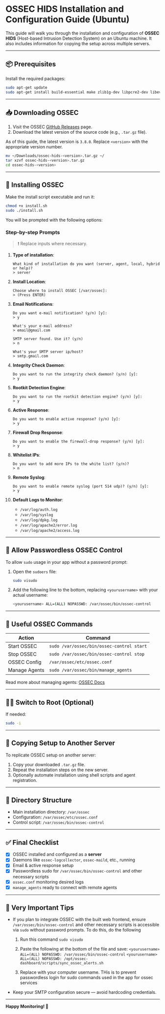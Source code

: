 # OSSEC HIDS Installation and Configuration Guide (Ubuntu)

This guide will walk you through the installation and configuration of **OSSEC HIDS** (Host-based Intrusion Detection System) on an Ubuntu machine. It also includes information for copying the setup across multiple servers.

---

## 📦 Prerequisites

Install the required packages:

```bash
sudo apt-get update
sudo apt-get install build-essential make zlib1g-dev libpcre2-dev libevent-dev libssl-dev libsqlite3-dev libsystemd-dev
```

---

## 📥 Downloading OSSEC

1. Visit the OSSEC [GitHub Releases](https://github.com/ossec/ossec-hids/releases) page.
2. Download the latest version of the source code (e.g., `.tar.gz` file).

As of this guide, the latest version is `3.8.0`. Replace `<version>` with the appropriate version number.

```bash
mv ~/Downloads/ossec-hids-<version>.tar.gz ~/
tar xzvf ossec-hids-<version>.tar.gz
cd ossec-hids-<version>
```

---

## 🔧 Installing OSSEC

Make the install script executable and run it:

```bash
chmod +x install.sh
sudo ./install.sh
```

You will be prompted with the following options:

### Step-by-step Prompts

> ❗ Replace inputs where necessary.

1. **Type of installation**:
    ```
    What kind of installation do you want (server, agent, local, hybrid or help)? 
    > server
    ```

2. **Install Location**:
    ```
    Choose where to install OSSEC [/var/ossec]: 
    > (Press ENTER)
    ```

3. **Email Notifications**:
    ```
    Do you want e-mail notification? (y/n) [y]: 
    > y

    What's your e-mail address? 
    > email@gmail.com

    SMTP server found. Use it? (y/n) 
    > n

    What's your SMTP server ip/host?
    > smtp.gmail.com
    ```

4. **Integrity Check Daemon**:
    ```
    Do you want to run the integrity check daemon? (y/n) [y]: 
    > y
    ```

5. **Rootkit Detection Engine**:
    ```
    Do you want to run the rootkit detection engine? (y/n) [y]: 
    > y
    ```

6. **Active Response**:
    ```
    Do you want to enable active response? (y/n) [y]: 
    > y
    ```

7. **Firewall Drop Response**:
    ```
    Do you want to enable the firewall-drop response? (y/n) [y]: 
    > y
    ```

8. **Whitelist IPs**:
    ```
    Do you want to add more IPs to the white list? (y/n)? 
    > n
    ```

9. **Remote Syslog**:
    ```
    Do you want to enable remote syslog (port 514 udp)? (y/n) [y]: 
    > y
    ```

10. **Default Logs to Monitor**:
    - `/var/log/auth.log`
    - `/var/log/syslog`
    - `/var/log/dpkg.log`
    - `/var/log/apache2/error.log`
    - `/var/log/apache2/access.log`

---

## 🔐 Allow Passwordless OSSEC Control

To allow `sudo` usage in your app without a password prompt:

1. Open the `sudoers` file:
   ```bash
   sudo visudo
   ```

2. Add the following line to the bottom, replacing `<yourusername>` with your actual username:
   ```bash
   <yourusername> ALL=(ALL) NOPASSWD: /var/ossec/bin/ossec-control
   ```

---

## 🚀 Useful OSSEC Commands

| Action         | Command                                      |
|----------------|----------------------------------------------|
| Start OSSEC    | `sudo /var/ossec/bin/ossec-control start`    |
| Stop OSSEC     | `sudo /var/ossec/bin/ossec-control stop`     |
| OSSEC Config   | `/var/ossec/etc/ossec.conf`                  |
| Manage Agents  | `sudo /var/ossec/bin/manage_agents`          |

Read more about managing agents: [OSSEC Docs](http://www.ossec.net/docs/docs/programs/manage_agents.html)

---

## 🧑‍💻 Switch to Root (Optional)

If needed:

```bash
sudo -i
```

---

## 🔁 Copying Setup to Another Server

To replicate OSSEC setup on another server:

1. Copy your downloaded `.tar.gz` file.
2. Repeat the installation steps on the new server.
3. Optionally automate installation using shell scripts and agent registration.

---

## 📁 Directory Structure

- Main installation directory: `/var/ossec`
- Configuration: `/var/ossec/etc/ossec.conf`
- Control script: `/var/ossec/bin/ossec-control`

---

## ✅ Final Checklist

- [x] OSSEC installed and configured as a **server**
- [x] Daemons like `ossec-logcollector`, `ossec-maild`, etc., running
- [x] Email & active response setup
- [x] Passwordless sudo for `/var/ossec/bin/ossec-control` and other necessary scripts
- [x] `ossec.conf` monitoring desired logs
- [x] `manage_agents` ready to connect with remote agents

---

## 🧠 Very Important Tips

- If you plan to integrate OSSEC with the built web frontend, ensure `/var/ossec/bin/ossec-control` and other necessary scripts is accessible via `sudo` without password prompts. To do this, do the following
    1. Run this command
        `sudo visudo`

    2. Paste the following at the bottom of the file and save:
        `<yourusername> ALL=(ALL) NOPASSWD: /var/ossec/bin/ossec-control`
        `<yourusername> ALL=(ALL) NOPASSWD: /opt/ossec-dashboard/scripts/sync_ossec_alerts.sh`

    3. Replace <yourusername> with your computer username. THis is to prevent passwordless login for sudo commands used in the app for ossec services

- Keep your SMTP configuration secure — avoid hardcoding credentials.

---

**Happy Monitoring! 🚨**